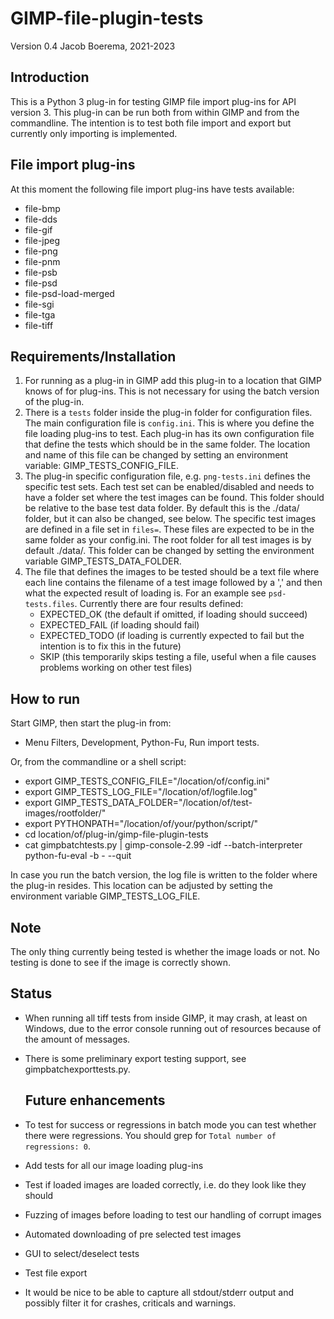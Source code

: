 GIMP-file-plugin-tests
======================

Version 0.4
Jacob Boerema, 2021-2023

Introduction
------------

This is a Python 3 plug-in for testing GIMP file import plug-ins for API
version 3. This plug-in can be run both from within GIMP and from the
commandline.
The intention is to test both file import and export but currently only
importing is implemented.


File import plug-ins
--------------------

At this moment the following file import plug-ins have
tests available:
- file-bmp
- file-dds
- file-gif
- file-jpeg
- file-png
- file-pnm
- file-psb
- file-psd
- file-psd-load-merged
- file-sgi
- file-tga
- file-tiff

Requirements/Installation
------------

1. For running as a plug-in in GIMP add this plug-in to a location
   that GIMP knows of for plug-ins. This is not necessary for using
   the batch version of the plug-in.
2. There is a `tests` folder inside the plug-in folder for
   configuration files. The main configuration file is
   `config.ini`. This is where you define the file loading
   plug-ins to test. Each plug-in has its own configuration
   file that define the tests which should be in the same
   folder.
   The location and name of this file can be changed by setting an
   environment variable: GIMP_TESTS_CONFIG_FILE.
3. The plug-in specific configuration file, e.g.
   `png-tests.ini` defines the specific test sets.
   Each test set can be enabled/disabled and needs to
   have a folder set where the test images can be found.
   This folder should be relative to the base test data folder.
   By default this is the ./data/ folder, but it can also be
   changed, see below.
   The specific test images are defined in a file
   set in `files=`.
   These files are expected to be in the same folder as
   your config.ini.
   The root folder for all test images is by default ./data/.
   This folder can be changed by setting the environment variable
   GIMP_TESTS_DATA_FOLDER.
4. The file that defines the images to be tested should be a text file
   where each line contains the filename of a test image
   followed by a ',' and then what the expected
   result of loading is. For an example see
   `psd-tests.files`. Currently there are four results
   defined:
   - EXPECTED_OK (the default if omitted, if loading should succeed)
   - EXPECTED_FAIL (if loading should fail)
   - EXPECTED_TODO (if loading is currently expected to
     fail but the intention is to fix this in the future)
   - SKIP (this temporarily skips testing a file, useful when a file causes
     problems working on other test files)

How to run
----------

Start GIMP, then start the plug-in from:
- Menu Filters, Development, Python-Fu, Run import tests.

Or, from the commandline or a shell script:
- export GIMP_TESTS_CONFIG_FILE="/location/of/config.ini"
- export GIMP_TESTS_LOG_FILE="/location/of/logfile.log"
- export GIMP_TESTS_DATA_FOLDER="/location/of/test-images/rootfolder/"
- export PYTHONPATH="/location/of/your/python/script/"
- cd location/of/plug-in/gimp-file-plugin-tests
- cat gimpbatchtests.py | gimp-console-2.99 -idf --batch-interpreter python-fu-eval -b - --quit

In case you run the batch version, the log file is written to the folder
where the plug-in resides. This location can be adjusted by setting the
environment variable GIMP_TESTS_LOG_FILE.

Note
----

The only thing currently being tested is whether the image
loads or not. No testing is done to see if the image is
correctly shown.

Status
------
- When running all tiff tests from inside GIMP, it may crash, at least on
  Windows, due to the error console running out of resources because of
  the amount of messages.
- There is some preliminary export testing support, see gimpbatchexporttests.py.

  Future enhancements
  -------------------
- To test for success or regressions in batch mode you can test whether there
  were regressions.
  You should grep for `Total number of regressions: 0`.
- Add tests for all our image loading plug-ins
- Test if loaded images are loaded correctly, i.e.
  do they look like they should
- Fuzzing of images before loading to test our
  handling of corrupt images
- Automated downloading of pre selected test images
- GUI to select/deselect tests
- Test file export
- It would be nice to be able to capture all stdout/stderr output and
  possibly filter it for crashes, criticals and warnings.
